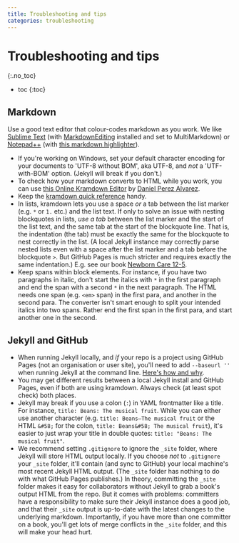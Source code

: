```yaml
---
title: Troubleshooting and tips
categories: troubleshooting
---
```


# Troubleshooting and tips
{:.no_toc}

* toc
{:toc}

## Markdown

Use a good text editor that colour-codes markdown as you work. We like [Sublime Text](http://www.sublimetext.com/) (with [MarkdownEditing](https://github.com/SublimeText-Markdown/MarkdownEditing) installed and set to MultiMarkdown) or [Notepad++](https://notepad-plus-plus.org/) (with [this markdown highlighter](https://github.com/Edditoria/markdown_npp_zenburn)).

*   If you're working on Windows, set your default character encoding for your documents to 'UTF-8 without BOM', aka UTF-8, and *not* a 'UTF-with-BOM' option. (Jekyll will break if you don't.)
*   To check how your markdown converts to HTML while you work, you can use [this Online Kramdown Editor](http://kramdown.herokuapp.com/) by [Daniel Perez Alvarez](https://github.com/unindented/online-kramdown-sinatra).
*   Keep the [kramdown quick reference](http://kramdown.gettalong.org/quickref.html) handy.
*   In lists, kramdown lets you use a space *or* a tab between the list marker (e.g. `*` or `1.` etc.) and the list text. If only to solve an issue with nesting blockquotes in lists, *use a tab* between the list marker and the start of the list text, and the same tab at the start of the blockquote line. That is, the indentation (the tab) must be exactly the same for the blockquote to nest correctly in the list. (A local Jekyll instance may correctly parse nested lists even with a space after the list marker and a tab before the blockquote `>`. But GitHub Pages is much stricter and requires exactly the same indentation.) E.g. see our book [Newborn Care 12-5](http://bettercarehealth.github.io/bettercare/newborn-care/12.html#how-can-you-prevent-infection-in-newborn-infants).
*   Keep spans within block elements. For instance, if you have two paragraphs in italic, don't start the italics with `*` in the first paragraph and end the span with a second `*` in the next paragraph. The HTML needs one span (e.g. `<em>` span) in the first para, and another in the second para. The converter isn't smart enough to split your intended italics into two spans. Rather end the first span in the first para, and start another one in the second.

## Jekyll and GitHub

*	When running Jekyll locally, and *if* your repo is a project using GitHub Pages (not an organisation or user site), you'll need to add `--baseurl ''` when running Jekyll at the command line. [Here's how and why](http://jekyllrb.com/docs/github-pages/#project-page-url-structure).
*	You may get different results between a local Jekyll install and GitHub Pages, even if both are using kramdown. Always check (at least spot check) both places.
*	Jekyll may break if you use a colon (`:`) in YAML frontmatter like a title. For instance, `title: Beans: The musical fruit`. While you can either use another character (e.g. `title: Beans—The musical fruit` or the HTML `&#58;` for the colon, `title: Beans&#58; The musical fruit`), it's easier to just wrap your title in double quotes: `title: "Beans: The musical fruit"`.
*	We recommend setting `.gitignore` to ignore the `_site` folder, where Jekyll will store HTML output locally. If you choose *not* to `.gitignore` your `_site` folder, it'll contain (and sync to GitHub) your local machine's most recent Jekyll HTML output. (The `_site` folder has nothing to do with what GitHub Pages publishes.) In theory, committing the `_site` folder makes it easy for collaborators without Jekyll to grab a book's output HTML from the repo. But it comes with problems: committers have a responsibility to make sure their Jekyll instance does a good job, and that their `_site` output is up-to-date with the latest changes to the underlying markdown. Importantly, if you have more than one committer on a book, you'll get lots of merge conflicts in the `_site` folder, and this will make your head hurt.
